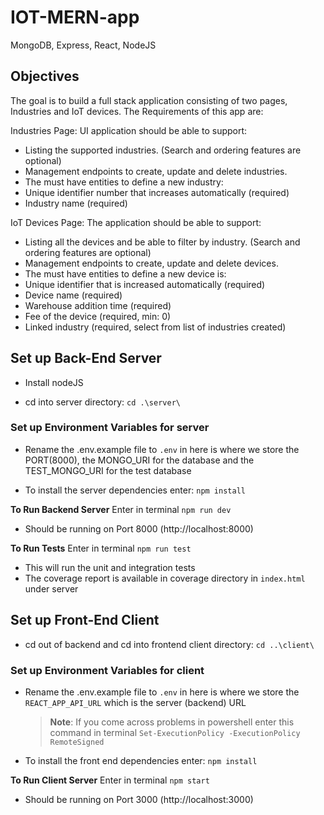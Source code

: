 # IOT-MERN-app

MongoDB, Express, React, NodeJS

## Objectives

The goal is to build a full stack application consisting of two pages, Industries and IoT devices. The Requirements of this app are:

Industries Page:
UI application should be able to support:

- Listing the supported industries. (Search and ordering features are optional)
- Management endpoints to create, update and delete industries.
- The must have entities to define a new industry:
- Unique identifier number that increases automatically (required)
- Industry name (required)

IoT Devices Page:
The application should be able to support:

- Listing all the devices and be able to filter by industry. (Search and ordering features are optional)
- Management endpoints to create, update and delete devices.
- The must have entities to define a new device is:
- Unique identifier that is increased automatically (required)
- Device name (required)
- Warehouse addition time (required)
- Fee of the device (required, min: 0)
- Linked industry (required, select from list of industries created)

## Set up Back-End Server

- Install nodeJS

- cd into server directory: `cd .\server\`

### Set up Environment Variables for server

- Rename the .env.example file to `.env` in here is where we store the PORT(8000), the MONGO_URI for the database and the TEST_MONGO_URI for the test database

- To install the server dependencies enter: `npm install`

**To Run Backend Server**
Enter in terminal `npm run dev`

- Should be running on Port 8000 (http://localhost:8000)

**To Run Tests**
Enter in terminal `npm run test`

- This will run the unit and integration tests
- The coverage report is available in coverage directory in `index.html` under server

## Set up Front-End Client

- cd out of backend and cd into frontend client directory: `cd ..\client\`

### Set up Environment Variables for client

- Rename the .env.example file to `.env` in here is where we store the `REACT_APP_API_URL` which is the server (backend) URL

  > **Note**: If you come across problems in powershell enter this command in terminal `Set-ExecutionPolicy -ExecutionPolicy RemoteSigned`

- To install the front end dependencies enter: `npm install`

**To Run Client Server**
Enter in terminal `npm start`

- Should be running on Port 3000 (http://localhost:3000)
